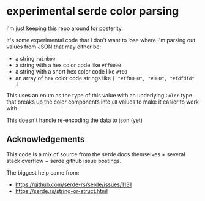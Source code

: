 # experimental serde color parsing

I'm just keeping this repo around for posterity.

It's some experimental code that I don't want to lose where I'm parsing out values from JSON that may either
be:

 * a string `rainbow`
 * a string with a hex color code like `#ff0000`
 * a string with a short hex color code like `#f00`
 * an array of hex color code strings like `[ "#ff0000", "#000", "#fdfdfd" ]`

This uses an enum as the type of this value with an underlying `Color` type that breaks up the color
components into `u8` values to make it easier to work with.

This doesn't handle re-encoding the data to json (yet)

## Acknowledgements

This code is a mix of source from the serde docs themselves + several stack overflow + serde github issue
postings.

The biggest help came from:

 * https://github.com/serde-rs/serde/issues/1131
 * https://serde.rs/string-or-struct.html

